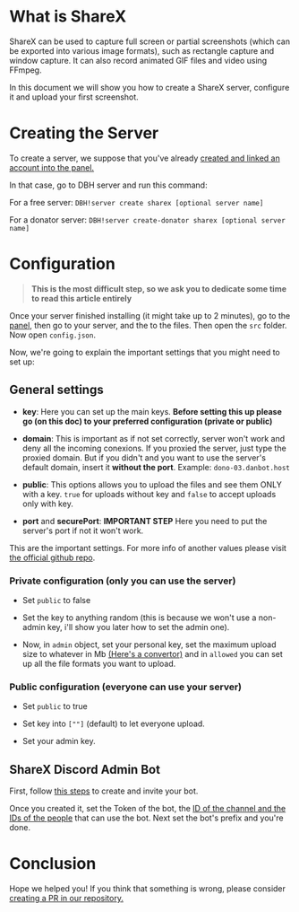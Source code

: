 # What is ShareX
ShareX can be used to capture full screen or partial screenshots (which can be exported into various image formats), such as rectangle capture and window capture. It can also record animated GIF files and video using FFmpeg.

In this document we will show you how to create a ShareX server, configure it and upload your first screenshot. 

# Creating the Server
To create a server, we suppose that you've already [created and linked an account into the panel.](https://help.dbh.wtf/getting-started)

In that case, go to DBH server and run this command:

For a free server: `DBH!server create sharex [optional server name]`

For a donator server: `DBH!server create-donator sharex [optional server name]`

# Configuration
> **This is the most difficult step, so we ask you to dedicate some time to read this article entirely**

Once your server finished installing (it might take up to 2 minutes), go to the [panel](https://panel.danbot.host), then go to your server, and the to the files. Then open the `src` folder. Now open `config.json`. 

Now, we're going to explain the important settings that you might need to set up:

## General settings

- **key**: Here you can set up the main keys. **Before setting this up please go (on this doc) to your preferred configuration (private or public)**

- **domain**: This is important as if not set correctly, server won't work and deny all the incoming conexions. If you proxied the server, just type the proxied domain. But if you didn't and you want to use the server's default domain, insert it **without the port**. Example: `dono-03.danbot.host`

- **public**: This options allows you to upload the files and see them ONLY with a key. `true` for uploads without key and `false` to accept uploads only with key.

- **port** and **securePort**: **IMPORTANT STEP** Here you need to put the server's port if not it won't work.

This are the important settings. For more info of another values please visit [the official github repo](https://github.com/TannerReynolds/ShareX-Upload-Server#configuration).

### Private configuration (only you can use the server)

- Set `public` to false

- Set the key to anything random (this is because we won't use a non-admin key, i'll show you later how to set the admin one).

- Now, in `admin` object, set your personal key, set the maximum upload size to whatever in Mb [(Here's a convertor)](https://www.unitconverters.net/data-storage/mb-to-gb.htm) and in `allowed` you can set up all the file formats you want to upload.

### Public configuration (everyone can use your server)

- Set `public` to true

- Set key into `[""]` (default) to let everyone upload.

- Set your admin key.

## ShareX Discord Admin Bot

First, follow [this steps](https://discordpy.readthedocs.io/en/stable/discord.html) to create and invite your bot.

Once you created it, set the Token of the bot, the [ID of the channel and the IDs of the people](https://support.discord.com/hc/en-us/articles/206346498-Where-can-I-find-my-User-Server-Message-ID-) that can use the bot. Next set the bot's prefix and you're done.

# Conclusion

Hope we helped you! If you think that something is wrong, please consider [creating a PR in our repository.](https://github.com/DBH-Docs/Documentation/blob/main/docs/server/sharex.md)
